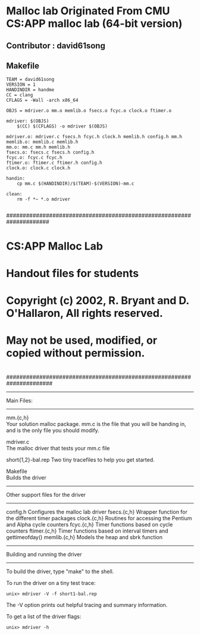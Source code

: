 
# Malloc lab Originated From CMU CS:APP malloc lab (64-bit version)

## Contributor : david61song

## Makefile

```
TEAM = david61song
VERSION = 1
HANDINDIR = handme
CC = clang
CFLAGS = -Wall -arch x86_64 

OBJS = mdriver.o mm.o memlib.o fsecs.o fcyc.o clock.o ftimer.o

mdriver: $(OBJS)
	$(CC) $(CFLAGS) -o mdriver $(OBJS)

mdriver.o: mdriver.c fsecs.h fcyc.h clock.h memlib.h config.h mm.h
memlib.o: memlib.c memlib.h
mm.o: mm.c mm.h memlib.h
fsecs.o: fsecs.c fsecs.h config.h
fcyc.o: fcyc.c fcyc.h
ftimer.o: ftimer.c ftimer.h config.h
clock.o: clock.c clock.h

handin:
	cp mm.c $(HANDINDIR)/$(TEAM)-$(VERSION)-mm.c

clean:
	rm -f *~ *.o mdriver


```

#####################################################################
# CS:APP Malloc Lab
# Handout files for students
#
# Copyright (c) 2002, R. Bryant and D. O'Hallaron, All rights reserved.
# May not be used, modified, or copied without permission.
#
######################################################################

***********
Main Files:
***********

mm.{c,h}	
	Your solution malloc package. mm.c is the file that you
	will be handing in, and is the only file you should modify.

mdriver.c	
	The malloc driver that tests your mm.c file

short{1,2}-bal.rep
	Two tiny tracefiles to help you get started. 

Makefile	
	Builds the driver

**********************************
Other support files for the driver
**********************************

config.h	Configures the malloc lab driver
fsecs.{c,h}	Wrapper function for the different timer packages
clock.{c,h}	Routines for accessing the Pentium and Alpha cycle counters
fcyc.{c,h}	Timer functions based on cycle counters
ftimer.{c,h}	Timer functions based on interval timers and gettimeofday()
memlib.{c,h}	Models the heap and sbrk function

*******************************
Building and running the driver
*******************************
To build the driver, type "make" to the shell.

To run the driver on a tiny test trace:

	unix> mdriver -V -f short1-bal.rep

The -V option prints out helpful tracing and summary information.

To get a list of the driver flags:

	unix> mdriver -h

